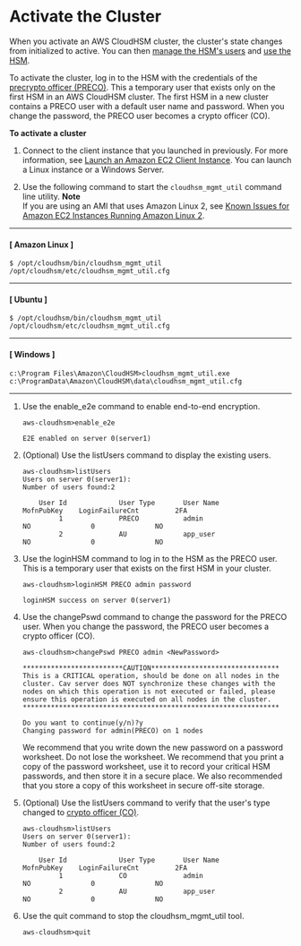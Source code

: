 # Activate the Cluster<a name="activate-cluster"></a>

When you activate an AWS CloudHSM cluster, the cluster's state changes from initialized to active\. You can then [manage the HSM's users](manage-hsm-users.md) and [use the HSM](use-hsm.md)\. 

To activate the cluster, log in to the HSM with the credentials of the [precrypto officer \(PRECO\)](hsm-users.md)\. This a temporary user that exists only on the first HSM in an AWS CloudHSM cluster\. The first HSM in a new cluster contains a PRECO user with a default user name and password\. When you change the password, the PRECO user becomes a crypto officer \(CO\)\. 

**To activate a cluster**

1. Connect to the client instance that you launched in previously\. For more information, see [Launch an Amazon EC2 Client Instance](launch-client-instance.md)\. You can launch a Linux instance or a Windows Server\. 

1. Use the following command to start the `cloudhsm_mgmt_util` command line utility\.
**Note**  
If you are using an AMI that uses Amazon Linux 2, see [Known Issues for Amazon EC2 Instances Running Amazon Linux 2](KnownIssues.md#ki-al2)\.

------
#### [ Amazon Linux ]

   ```
   $ /opt/cloudhsm/bin/cloudhsm_mgmt_util /opt/cloudhsm/etc/cloudhsm_mgmt_util.cfg
   ```

------
#### [ Ubuntu ]

   ```
   $ /opt/cloudhsm/bin/cloudhsm_mgmt_util /opt/cloudhsm/etc/cloudhsm_mgmt_util.cfg
   ```

------
#### [ Windows ]

   ```
   c:\Program Files\Amazon\CloudHSM>cloudhsm_mgmt_util.exe c:\ProgramData\Amazon\CloudHSM\data\cloudhsm_mgmt_util.cfg
   ```

------

1. Use the enable\_e2e command to enable end\-to\-end encryption\.

   ```
   aws-cloudhsm>enable_e2e
   
   E2E enabled on server 0(server1)
   ```

1. \(Optional\) Use the listUsers command to display the existing users\.

   ```
   aws-cloudhsm>listUsers
   Users on server 0(server1):
   Number of users found:2
   
       User Id             User Type       User Name                          MofnPubKey    LoginFailureCnt         2FA
            1              PRECO           admin                                    NO               0               NO
            2              AU              app_user                                 NO               0               NO
   ```

1. Use the loginHSM command to log in to the HSM as the PRECO user\. This is a temporary user that exists on the first HSM in your cluster\. 

   ```
   aws-cloudhsm>loginHSM PRECO admin password
   
   loginHSM success on server 0(server1)
   ```

1. Use the changePswd command to change the password for the PRECO user\. When you change the password, the PRECO user becomes a crypto officer \(CO\)\. 

   ```
   aws-cloudhsm>changePswd PRECO admin <NewPassword>
   
   *************************CAUTION********************************
   This is a CRITICAL operation, should be done on all nodes in the
   cluster. Cav server does NOT synchronize these changes with the
   nodes on which this operation is not executed or failed, please
   ensure this operation is executed on all nodes in the cluster.
   ****************************************************************
   
   Do you want to continue(y/n)?y
   Changing password for admin(PRECO) on 1 nodes
   ```

   We recommend that you write down the new password on a password worksheet\. Do not lose the worksheet\. We recommend that you print a copy of the password worksheet, use it to record your critical HSM passwords, and then store it in a secure place\. We also recommended that you store a copy of this worksheet in secure off\-site storage\. 

1. \(Optional\) Use the listUsers command to verify that the user's type changed to [crypto officer \(CO\)](hsm-users.md#crypto-officer)\. 

   ```
   aws-cloudhsm>listUsers
   Users on server 0(server1):
   Number of users found:2
   
       User Id             User Type       User Name                          MofnPubKey    LoginFailureCnt         2FA
            1              CO              admin                                    NO               0               NO
            2              AU              app_user                                 NO               0               NO
   ```

1. Use the quit command to stop the cloudhsm\_mgmt\_util tool\.

   ```
   aws-cloudhsm>quit
   ```